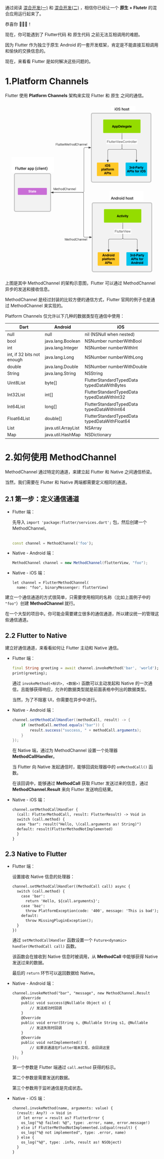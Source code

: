 通过阅读 [混合开发(一)]() 和 [混合开发(二)]() ，相信你已经让一个 **原生 + Flutetr** 的混合应用运行起来了。

恭喜你 🎉🎉🎉！

现在，你可能遇到了 Flutter代码 和 原生代码 之前无法互相调用的难题。

因为 Flutter 作为独立于原生 Android 的一套开发框架，肯定是不能直接互相调用和愉快的交换信息的。

现在，来看看 Flutter 是如何解决这些问题的。  


# 1.Platform Channels

Flutter 使用 **Platform Channels** 架构来实现 Flutter 和 原生 之间的通信。  

![](https://raw.githubusercontent.com/chenBingX/img/master/Flutter/Flutter通信1.png)  

上图是其中 MethodChannel 的架构示意图，Flutter 可以通过 MethodChannel 异步的发送和接收信息。  

MethodChannel 是经过封装的比较方便的通信方式，Flutter 官网的例子也是通过 MethodChannel 来实现的。  

Platform Channels 仅允许以下几种的数据类型在通信中使用：

|Dart|Android|iOS|
|---|---|---|
|null|null|nil (NSNull when nested)|
|bool|java.lang.Boolean|NSNumber numberWithBool|
|int|java.lang.Integer|NSNumber numberWithInt|
|int, if 32 bits not enough|java.lang.Long|NSNumber numberWithLong|
|double|java.lang.Double|NSNumber numberWithDouble|
|String|java.lang.String|NSString|
|Uint8List|byte[]|FlutterStandardTypedData typedDataWithBytes|
|Int32List|int[]|FlutterStandardTypedData typedDataWithInt32|
|Int64List|long[]|FlutterStandardTypedData typedDataWithInt64|
|Float64List|double[]|FlutterStandardTypedData typedDataWithFloat64|
|List|java.util.ArrayList|NSArray|
|Map|java.util.HashMap|NSDictionary|


# 2.如何使用 MethodChannel 

MethodChannel 通过特定的通道，来建立起 Flutter 和 Native 之间通信桥梁。  

当然，我们需要在 Flutter 和 Native 两端都需要定义相同的通道。  

## 2.1 第一步：定义通信通道

- Flutter 端： 
  
  先导入 `import 'package:flutter/services.dart';` 包，然后创建一个 MethodChannel。
  
  ```dart
  
  const channel = MethodChannel('foo');

  ```
  
- Native - Android 端：  

  ```java
  MethodChannel channel = new MethodChannel(flutterView, "foo");
  ```

- Native - iOS 端：  
  
  ```
  let channel = FlutterMethodChannel(
    name: "foo", binaryMessenger: flutterView)
  ```
  

建立一个通信通道的方式很简单，只需要使用相同的名称（比如上面例子中的 `"foo"`）创建 **MethodChannel** 就行。  

在一个大型的项目中。你可能会需要建立很多的通信通道，所以建议统一的管理这些通信通道。  

## 2.2 Flutter to Native

建立好通信通道，来看看如何让 Flutter 主动和 Native 通信。  

- Flutter 端：

  ```dart
  final String greeting = await channel.invokeMethod('bar', 'world');
  print(greeting);
  ```
  
  通过 `invokeMethod(<标识>, <数据>)` 函数可以主动发起和 Native 的一次通信，且能够获得响应，允许的数据类型就是前面表格中列出的数据类型。  
  
  当然，为了不阻塞 UI，你需要在异步中进行。  
  
- Native - Android 端：
  
  ```java
  channel.setMethodCallHandler((methodCall, result) -> {
      if (methodCall.method.equals("bar")) {
          result.success("success, " + methodCall.arguments);
      }
  });
  ```
  
  在 Native 端，通过为 MethodChannel 设置一个处理器 **MethodCallHandler**。  
  
  当 Flutter 向 Native 发起通信时，能够回调处理器中的 `onMethodCall()` 函数。  
  
  在该回调中，能够通过 **MethodCall** 获取 Flutter 发送过来的信息，通过 **MethodChannel.Result** 来向 Flutter 发送响应结果。  
  
  
- Native - iOS 端：
  
  
  ```
  channel.setMethodCallHandler {
    (call: FlutterMethodCall, result: FlutterResult) -> Void in
    switch (call.method) {
    case "bar": result("Hello, \(call.arguments as! String)")
    default: result(FlutterMethodNotImplemented)
    }
  }
  ```
  
## 2.3 Native to Flutter

- Flutter 端：

    设置接收 Native 信息的处理器：

    ```
    channel.setMethodCallHandler((MethodCall call) async {
      switch (call.method) {
        case 'bar':
          return 'Hello, ${call.arguments}';
        case 'baz':
          throw PlatformException(code: '400', message: 'This is bad');
        default:
          throw MissingPluginException();
      }
    })
    ```

    通过 `setMethodCallHandler` 函数设置一个 `Future<dynamic> handler(MethodCall call)` 函数。

    该函数会在接收到 Native 信息时被调用，从 **MethodCall** 中能够获得 Native 发送过来的数据。

    最后的 `return` 环节可以返回数据给 Native。

  
- Native - Android 端：

    ```
    channel.invokeMethod("bar", "message", new MethodChannel.Result
        @Override
        public void success(@Nullable Object o) {
            // 发送成功时回调
        }
        @Override
        public void error(String s, @Nullable String s1, @Nullable
            // 发送失败时回调
        }
        @Override
        public void notImplemented() {
            // 如果该通道在Flutter端未实现，会回调这里
        }
    });
    ```

    第一个参数是 Flutter 端通过 `call.method` 获得的标示。

    第二个参数是需要发送的数据。

    第三个参数用于监听通信是完成状态。


- Native - iOS 端：

    ```
    channel.invokeMethod(name, arguments: value) {
      (result: Any?) -> Void in
      if let error = result as? FlutterError {
        os_log("%@ failed: %@", type: .error, name, error.message!)
      } else if FlutterMethodNotImplemented.isEqual(result) {
        os_log("%@ not implemented", type: .error, name)
      } else {
        os_log("%@", type: .info, result as! NSObject)
      }
    }
    ```



